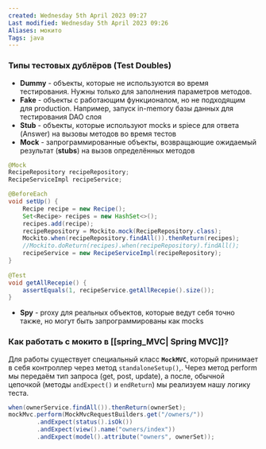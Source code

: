 ```yaml
---
created: Wednesday 5th April 2023 09:27
Last modified: Wednesday 5th April 2023 09:26
Aliases: мокито
Tags: java
---
```


### Типы тестовых дублёров (Test Doubles)
- **Dummy** - объекты, которые не используются во время тестирования. Нужны только для заполнения параметров методов.  
- **Fake** - объекты с работающим функционалом, но не подходящим для production. Например, запуск in-memory базы данных для тестирования DAO слоя
- **Stub** - объекты, которые используют mocks и spiece для ответа (Answer) на вызовы методов во время тестов
- **Mock** - запрограммированные объекты, возвращающие ожидаемый результат (**stubs**) на вызов определённых методов

```java
@Mock  
RecipeRepository recipeRepository;  
RecipeServiceImpl recipeService;

@BeforeEach  
void setUp() {  
    Recipe recipe = new Recipe();  
    Set<Recipe> recipes = new HashSet<>();  
    recipes.add(recipe);  
    recipeRepository = Mockito.mock(RecipeRepository.class);  
    Mockito.when(recipeRepository.findAll()).thenReturn(recipes);  
    //Mockito.doReturn(recipes).when(recipeRepository).findAll();  
    recipeService = new RecipeServiceImpl(recipeRepository);  
}  
  
@Test  
void getAllRecepie() {  
    assertEquals(1, recipeService.getAllRecepie().size());  
}
```

- **Spy** - proxy для реальных объектов, которые ведут себя точно также, но могут быть запрограммированы как mocks

  
### Как работать с мокито в [[spring_MVC| Spring MVC]]?

Для работы существует специальный класс **`MockMVC`**, который принимает в себя контроллер через метод `standaloneSetup()`,.
Через метод perform мы передаём тип запроса (get, post, update), а после, обычной цепочкой (методы `andExpect()` и `endReturn`) мы реализуем нашу логику теста.
```java
when(ownerService.findAll()).thenReturn(ownerSet);  
mockMvc.perform(MockMvcRequestBuilders.get("/owners/"))  
        .andExpect(status().isOk())  
        .andExpect(view().name("owners/index"))  
        .andExpect(model().attribute("owners", ownerSet));
```